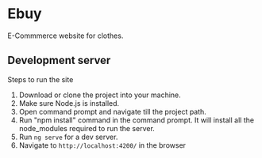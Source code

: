# Ebuy
E-Commmerce website for clothes.

## Development server

Steps to run the site
1. Download or clone the project into your machine.
2. Make sure Node.js is installed.
3. Open command prompt and navigate till the project path.
4. Run "npm install" command in the command prompt. It will install all the node_modules required to run the server.
5. Run `ng serve` for a dev server. 
6. Navigate to `http://localhost:4200/` in the browser

